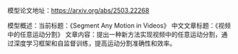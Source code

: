 模型论文地址：https://arxiv.org/abs/2503.22268

模型概述：当前标题：《Segment Any Motion in Videos》
中文文章标题：《视频中的任意运动分割》
文章内容：提出一种新方法实现视频中的任意运动分割，通过深度学习框架和自监督训练，提高运动分割准确性和效率。
